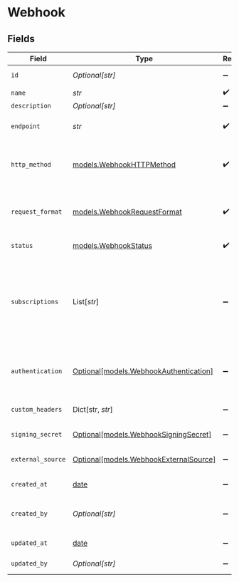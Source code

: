 # Webhook


## Fields

| Field                                                                                                                                                                                                                       | Type                                                                                                                                                                                                                        | Required                                                                                                                                                                                                                    | Description                                                                                                                                                                                                                 |
| --------------------------------------------------------------------------------------------------------------------------------------------------------------------------------------------------------------------------- | --------------------------------------------------------------------------------------------------------------------------------------------------------------------------------------------------------------------------- | --------------------------------------------------------------------------------------------------------------------------------------------------------------------------------------------------------------------------- | --------------------------------------------------------------------------------------------------------------------------------------------------------------------------------------------------------------------------- |
| `id`                                                                                                                                                                                                                        | *Optional[str]*                                                                                                                                                                                                             | :heavy_minus_sign:                                                                                                                                                                                                          | An auto-generated webhook id                                                                                                                                                                                                |
| `name`                                                                                                                                                                                                                      | *str*                                                                                                                                                                                                                       | :heavy_check_mark:                                                                                                                                                                                                          | Webhook name                                                                                                                                                                                                                |
| `description`                                                                                                                                                                                                               | *Optional[str]*                                                                                                                                                                                                             | :heavy_minus_sign:                                                                                                                                                                                                          | Webhook description                                                                                                                                                                                                         |
| `endpoint`                                                                                                                                                                                                                  | *str*                                                                                                                                                                                                                       | :heavy_check_mark:                                                                                                                                                                                                          | The destination URL that the webhook notifies when Zendesk events occur                                                                                                                                                     |
| `http_method`                                                                                                                                                                                                               | [models.WebhookHTTPMethod](../models/webhookhttpmethod.md)                                                                                                                                                                  | :heavy_check_mark:                                                                                                                                                                                                          | HTTP method used for the webhook's requests. To subscribe the webhook to Zendesk events, this must be "POST"                                                                                                                |
| `request_format`                                                                                                                                                                                                            | [models.WebhookRequestFormat](../models/webhookrequestformat.md)                                                                                                                                                            | :heavy_check_mark:                                                                                                                                                                                                          | The format of the data that the webhook will send. To subscribe the webhook to Zendesk events, this must be "json"                                                                                                          |
| `status`                                                                                                                                                                                                                    | [models.WebhookStatus](../models/webhookstatus.md)                                                                                                                                                                          | :heavy_check_mark:                                                                                                                                                                                                          | Current status of the webhook                                                                                                                                                                                               |
| `subscriptions`                                                                                                                                                                                                             | List[*str*]                                                                                                                                                                                                                 | :heavy_minus_sign:                                                                                                                                                                                                          | Event subscriptions for the webhook. To subscribe the webhook to Zendesk events, specify one or more event types.<br/>To connect the webhook to a trigger or automation, specify only "conditional_ticket_events" in the array<br/> |
| `authentication`                                                                                                                                                                                                            | [Optional[models.WebhookAuthentication]](../models/webhookauthentication.md)                                                                                                                                                | :heavy_minus_sign:                                                                                                                                                                                                          | Adds authentication to the webhook's HTTP requests, if not specified, the webhook will be unauthenticated                                                                                                                   |
| `custom_headers`                                                                                                                                                                                                            | Dict[str, *str*]                                                                                                                                                                                                            | :heavy_minus_sign:                                                                                                                                                                                                          | Custom headers to deliver additional non-credential info to destinations                                                                                                                                                    |
| `signing_secret`                                                                                                                                                                                                            | [Optional[models.WebhookSigningSecret]](../models/webhooksigningsecret.md)                                                                                                                                                  | :heavy_minus_sign:                                                                                                                                                                                                          | Signing secret used to verify webhook requests                                                                                                                                                                              |
| `external_source`                                                                                                                                                                                                           | [Optional[models.WebhookExternalSource]](../models/webhookexternalsource.md)                                                                                                                                                | :heavy_minus_sign:                                                                                                                                                                                                          | External source by which a webhook is created, e.g. Zendesk Marketplace                                                                                                                                                     |
| `created_at`                                                                                                                                                                                                                | [date](https://docs.python.org/3/library/datetime.html#date-objects)                                                                                                                                                        | :heavy_minus_sign:                                                                                                                                                                                                          | When the webhook was created                                                                                                                                                                                                |
| `created_by`                                                                                                                                                                                                                | *Optional[str]*                                                                                                                                                                                                             | :heavy_minus_sign:                                                                                                                                                                                                          | id of the user who created the webhook. "-1" represents the Zendesk system                                                                                                                                                  |
| `updated_at`                                                                                                                                                                                                                | [date](https://docs.python.org/3/library/datetime.html#date-objects)                                                                                                                                                        | :heavy_minus_sign:                                                                                                                                                                                                          | When the webhook was last updated                                                                                                                                                                                           |
| `updated_by`                                                                                                                                                                                                                | *Optional[str]*                                                                                                                                                                                                             | :heavy_minus_sign:                                                                                                                                                                                                          | id of the user who last updated the webhook                                                                                                                                                                                 |